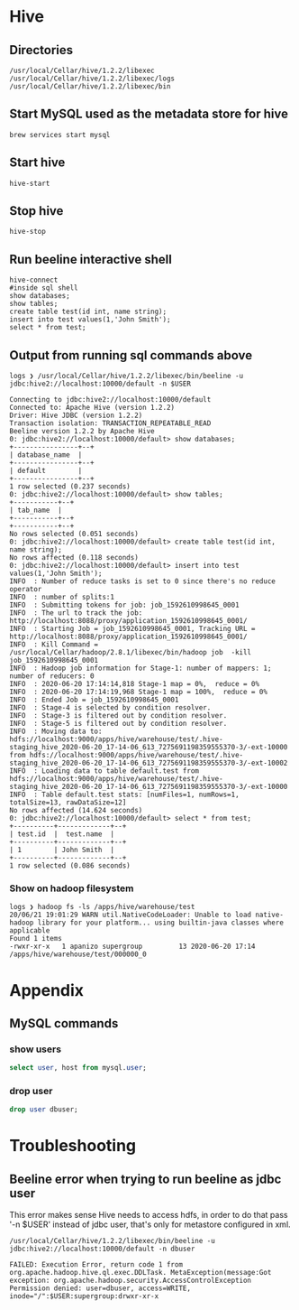 # Hive

## Directories

```console
/usr/local/Cellar/hive/1.2.2/libexec
/usr/local/Cellar/hive/1.2.2/libexec/logs
/usr/local/Cellar/hive/1.2.2/libexec/bin
```

## Start MySQL used as the metadata store for hive

```console
brew services start mysql
```

## Start hive

```console
hive-start
```

## Stop hive

```console
hive-stop
```

## Run beeline interactive shell

```console
hive-connect
#inside sql shell
show databases;
show tables;
create table test(id int, name string);
insert into test values(1,'John Smith');
select * from test;
```

## Output from running sql commands above

```console
logs ❯ /usr/local/Cellar/hive/1.2.2/libexec/bin/beeline -u jdbc:hive2://localhost:10000/default -n $USER

Connecting to jdbc:hive2://localhost:10000/default
Connected to: Apache Hive (version 1.2.2)
Driver: Hive JDBC (version 1.2.2)
Transaction isolation: TRANSACTION_REPEATABLE_READ
Beeline version 1.2.2 by Apache Hive
0: jdbc:hive2://localhost:10000/default> show databases;
+----------------+--+
| database_name  |
+----------------+--+
| default        |
+----------------+--+
1 row selected (0.237 seconds)
0: jdbc:hive2://localhost:10000/default> show tables;
+-----------+--+
| tab_name  |
+-----------+--+
+-----------+--+
No rows selected (0.051 seconds)
0: jdbc:hive2://localhost:10000/default> create table test(id int, name string);
No rows affected (0.118 seconds)
0: jdbc:hive2://localhost:10000/default> insert into test values(1,'John Smith');
INFO  : Number of reduce tasks is set to 0 since there's no reduce operator
INFO  : number of splits:1
INFO  : Submitting tokens for job: job_1592610998645_0001
INFO  : The url to track the job: http://localhost:8088/proxy/application_1592610998645_0001/
INFO  : Starting Job = job_1592610998645_0001, Tracking URL = http://localhost:8088/proxy/application_1592610998645_0001/
INFO  : Kill Command = /usr/local/Cellar/hadoop/2.8.1/libexec/bin/hadoop job  -kill job_1592610998645_0001
INFO  : Hadoop job information for Stage-1: number of mappers: 1; number of reducers: 0
INFO  : 2020-06-20 17:14:14,818 Stage-1 map = 0%,  reduce = 0%
INFO  : 2020-06-20 17:14:19,968 Stage-1 map = 100%,  reduce = 0%
INFO  : Ended Job = job_1592610998645_0001
INFO  : Stage-4 is selected by condition resolver.
INFO  : Stage-3 is filtered out by condition resolver.
INFO  : Stage-5 is filtered out by condition resolver.
INFO  : Moving data to: hdfs://localhost:9000/apps/hive/warehouse/test/.hive-staging_hive_2020-06-20_17-14-06_613_7275691198359555370-3/-ext-10000 from hdfs://localhost:9000/apps/hive/warehouse/test/.hive-staging_hive_2020-06-20_17-14-06_613_7275691198359555370-3/-ext-10002
INFO  : Loading data to table default.test from hdfs://localhost:9000/apps/hive/warehouse/test/.hive-staging_hive_2020-06-20_17-14-06_613_7275691198359555370-3/-ext-10000
INFO  : Table default.test stats: [numFiles=1, numRows=1, totalSize=13, rawDataSize=12]
No rows affected (14.624 seconds)
0: jdbc:hive2://localhost:10000/default> select * from test;
+----------+-------------+--+
| test.id  |  test.name  |
+----------+-------------+--+
| 1        | John Smith  |
+----------+-------------+--+
1 row selected (0.086 seconds)

```

### Show on hadoop filesystem

```console
logs ❯ hadoop fs -ls /apps/hive/warehouse/test
20/06/21 19:01:29 WARN util.NativeCodeLoader: Unable to load native-hadoop library for your platform... using builtin-java classes where applicable
Found 1 items
-rwxr-xr-x   1 apanizo supergroup         13 2020-06-20 17:14 /apps/hive/warehouse/test/000000_0
```

# Appendix

## MySQL commands

### show users

```sql
select user, host from mysql.user;
```

### drop user

```sql
drop user dbuser;

```

# Troubleshooting

## Beeline error when trying to run beeline as jdbc user

This error makes sense Hive needs to access hdfs, in order to do that pass '-n \$USER' instead of jdbc user, that's only for metastore configured in xml.

```console
/usr/local/Cellar/hive/1.2.2/libexec/bin/beeline -u jdbc:hive2://localhost:10000/default -n dbuser

FAILED: Execution Error, return code 1 from org.apache.hadoop.hive.ql.exec.DDLTask. MetaException(message:Got exception: org.apache.hadoop.security.AccessControlException Permission denied: user=dbuser, access=WRITE, inode="/":$USER:supergroup:drwxr-xr-x
```
